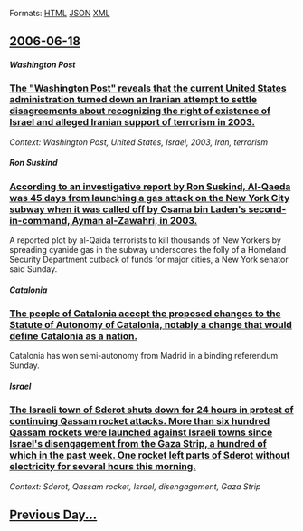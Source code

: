 
Formats: [HTML](2006/06/18/index.html)  [JSON](2006/06/18/index.json)  [XML](2006/06/18/index.xml)  

## [2006-06-18](/news/2006/06/18/index.md)

##### Washington Post
### [ The "Washington Post" reveals that the current United States administration turned down an Iranian attempt to settle disagreements about recognizing the right of existence of Israel and alleged Iranian support of terrorism in 2003. ](/news/2006/06/18/the-washington-post-reveals-that-the-current-united-states-administration-turned-down-an-iranian-attempt-to-settle-disagreements-about-re.md)
_Context: Washington Post, United States, Israel, 2003, Iran, terrorism_

##### Ron Suskind
### [ According to an investigative report by Ron Suskind, Al-Qaeda was 45 days from launching a gas attack on the New York City subway when it was called off by Osama bin Laden's second-in-command, Ayman al-Zawahri, in 2003. ](/news/2006/06/18/according-to-an-investigative-report-by-ron-suskind-al-qaeda-was-45-days-from-launching-a-gas-attack-on-the-new-york-city-subway-when-it-w.md)
A reported plot by al-Qaida terrorists to kill thousands of New Yorkers by spreading cyanide gas in the subway underscores the folly of a Homeland Security Department cutback of funds for major cities, a New York senator said Sunday.

##### Catalonia
### [ The people of Catalonia accept the proposed changes to the Statute of Autonomy of Catalonia, notably a change that would define Catalonia as a nation. ](/news/2006/06/18/the-people-of-catalonia-accept-the-proposed-changes-to-the-statute-of-autonomy-of-catalonia-notably-a-change-that-would-define-catalonia-a.md)
Catalonia has won semi-autonomy from Madrid in a binding referendum Sunday. 

##### Israel
### [ The Israeli town of Sderot shuts down for 24 hours in protest of continuing Qassam rocket attacks. More than six hundred Qassam rockets were launched against Israeli towns since Israel's disengagement from the Gaza Strip, a hundred of which in the past week. One rocket left parts of Sderot without electricity for several hours this morning.](/news/2006/06/18/the-israeli-town-of-sderot-shuts-down-for-24-hours-in-protest-of-continuing-qassam-rocket-attacks-more-than-six-hundred-qassam-rockets-wer.md)
_Context: Sderot, Qassam rocket, Israel, disengagement, Gaza Strip_

## [Previous Day...](/news/2006/06/17/index.md)

